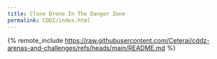 ```yaml
---
title: Clone Drone In The Danger Zone
permalink: CDDZ/index.html
---
```


{% remote_include https://raw.githubusercontent.com/Ceterai/cddz-arenas-and-challenges/refs/heads/main/README.md %}
